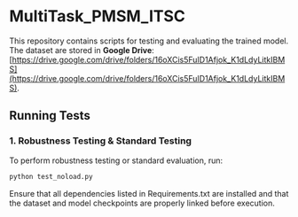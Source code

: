 # MultiTask_PMSM_ITSC

This repository contains scripts for testing and evaluating the trained model.  
The dataset are stored in **Google Drive**: [https://drive.google.com/drive/folders/16oXCis5FuID1Afjok_K1dLdyLitkIBMS](https://drive.google.com/drive/folders/16oXCis5FuID1Afjok_K1dLdyLitkIBMS).  

## Running Tests

### 1. Robustness Testing & Standard Testing
To perform robustness testing or standard evaluation, run:
```bash
python test_noload.py
```
Ensure that all dependencies listed in Requirements.txt are installed and that the dataset and model checkpoints are properly linked before execution.
